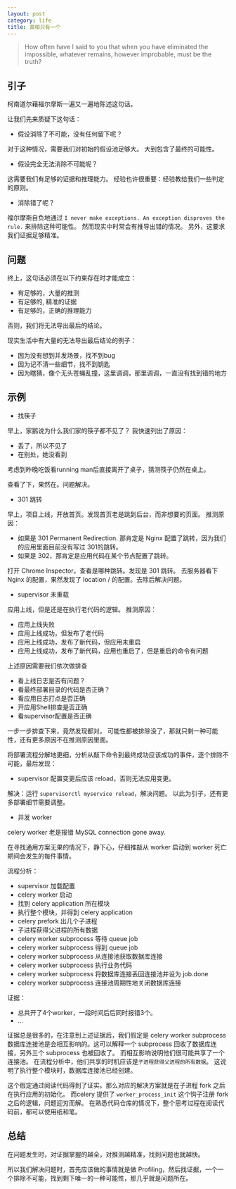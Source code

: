 ```yaml
---
layout: post
category: life
title: 真相只有一个
---
```


> How often have I said to you that when you have eliminated the impossible, whatever remains, however improbable, must be the truth?

## 引子

柯南道尔藉福尔摩斯一遍又一遍地陈述这句话。

让我们先来质疑下这句话：

- 假设消除了不可能，没有任何留下呢？

对于这种情况，需要我们对初始的假设池足够大。
大到包含了最终的可能性。

- 假设完全无法消除不可能呢？

这需要我们有足够的证据和推理能力。
经验也许很重要：经验教给我们一些判定的原则。

- 消除错了呢？

福尔摩斯自负地通过 `I never make exceptions. An exception disproves the rule.` 来排除这种可能性。
然而现实中时常会有推导出错的情况。
另外，这要求我们证据足够精准。

## 问题

终上，这句话必须在以下约束存在时才能成立：

- 有足够的，大量的推测
- 有足够的, 精准的证据
- 有足够的，正确的推理能力

否则，我们将无法导出最后的结论。

现实生活中有大量的无法导出最后结论的例子：

- 因为没有想到并发场景，找不到bug
- 因为记不清一些细节，找不到钥匙
- 因为瞎猜，像个无头苍蝇乱撞，这里调调，那里调调，一直没有找到错的地方

## 示例

- 找筷子

早上，家鹅说为什么我们家的筷子都不见了？
我快速列出了原因：

- 丢了，所以不见了
- 在别处，她没看到

考虑到昨晚吃饭看running man后直接离开了桌子，猜测筷子仍然在桌上。

查看了下，果然在。问题解决。

- 301 跳转

早上，项目上线，开放首页。发现首页老是跳到后台，而非想要的页面。
推测原因：

- 如果是 301 Permanent Redirection. 那肯定是 Nginx 配置了跳转，因为我们的应用里面目前没有写过 301的跳转。
- 如果是 302，那肯定是应用代码在某个节点配置了跳转。

打开 Chrome Inspector，查看是哪种跳转。发现是 301 跳转。
去服务器看下 Nginx 的配置，果然发现了 location / 的配置。去除后解决问题。

- supervisor 未重载

应用上线，但是还是在执行老代码的逻辑。
推测原因：

- 应用上线失败
- 应用上线成功，但发布了老代码
- 应用上线成功，发布了新代码，但应用未重启
- 应用上线成功，发布了新代码，应用也重启了，但是重启的命令有问题

上述原因需要我们依次做排查

- 看上线日志是否有问题？
- 看最终部署目录的代码是否正确？
- 看应用日志打点是否正确
- 开应用Shell排查是否正确
- 看supervisor配置是否正确

一步一步排查下来，竟然发现都对。
可能性都被排除没了，那就只剩一种可能性，还有更多原因不在推测原因里面。

将部署流程分解地更细，分析从敲下命令到最终成功应该成功的事件，逐个排除不可能，最后发现：

- supervisor 配置变更后应该 reload，否则无法应用变更。

解决：运行 `supervisorctl myservice reload`，解决问题。
以此为引子，还有更多部署细节需要调整。

- 并发 worker

celery worker 老是报错 MySQL connection gone away.

在寻找通用方案无果的情况下，静下心，仔细推敲从 worker 启动到 worker 死亡期间会发生的每件事情。

流程分析：

- supervisor 加载配置
- celery worker 启动
- 找到 celery application 所在模块
- 执行整个模块，并得到 celery application
- celery prefork 出几个子进程
- 子进程获得父进程的所有数据
- celery worker subprocess 等待 queue job
- celery worker subprocess 得到 queue job
- celery worker subprocess 从连接池获取数据库连接
- celery worker subprocess 执行业务代码
- celery worker subprocess 将数据库连接丢回连接池并设为 job.done
- celery worker subprocess 连接池周期性地关闭数据库连接

证据：

- 总共开了4个worker，一段时间后后同时报错3个。
- ...

证据总是很多的，在注意到上述证据后，我们假定是 celery worker subprocess 数据库连接池是会相互影响的。这可以解释一个 subprocess 回收了数据库连接，另外三个 subprocess 也被回收了。
而相互影响说明他们很可能共享了一个连接池。
在流程分析中，他们共享的时机应该是`子进程获得父进程的所有数据`。
这说明了执行整个模块时，数据库连接池已经创建。

这个假定通过阅读代码得到了证实。那么对应的解决方案就是在子进程 fork 之后在执行应用的初始化。
而celery 提供了 `worker_process_init` 这个钩子注册 fork 之后的逻辑，问题迎刃而解。
在熟悉代码仓库的情况下，整个思考过程在阅读代码前，都可以使用纸和笔。

## 总结

在问题发生时，对证据掌握的越全，对推测越精准，找到问题也就越快。

所以我们解决问题时，首先应该做的事情就是做 Profiling，然后找证据，一个一个排除不可能，找到剩下唯一的一种可能性，那几乎就是问题所在。


